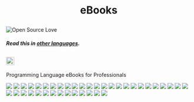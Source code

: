 # <p align="center">eBooks</p>

![Open Source Love](https://firstcontributions.github.io/open-source-badges/badges/open-source-v1/open-source.svg)

#### _Read this in [other languages](translations/Translations.md)._
<kbd>[<img title="Português" alt="Português" src="https://cdn.staticaly.com/gh/hjnilsson/country-flags/master/svg/br.svg" width="22">](translations/README.pt_br.md)</kbd>
---

Programming Language eBooks for Professionals

<div>
<kbd><a href="AlgorithmsNotesForProfessionals.pdf"><img src="img/AlgorithmsNotesForProfessionals.png"></a></kbd>
<kbd><a href="DotNETFrameworkNotesForProfessionals.pdf"><img src="img/DotNETFrameworkNotesForProfessionals.png"></a></kbd>
<kbd><a href="AndroidNotesForProfessionals.pdf"><img src="img/AndroidNotesForProfessionals.png"></a></kbd>
<kbd><a href="Angular2NotesForProfessionals.pdf"><img src="img/Angular2NotesForProfessionals.png"></a></kbd>
<kbd><a href="BashNotesForProfessionals.pdf"><img src="img/BashNotesForProfessionals.png"></a></kbd>
<kbd><a href="CNotesForProfessionals.pdf"><img src="img/CNotesForProfessionals.png"></a></kbd>
<kbd><a href="AngularJSNotesForProfessionals.pdf"><img src="img/AngularJSNotesForProfessionals.png"></a></kbd>
<kbd><a href="CPlusPlusNotesForProfessionals.pdf"><img src="img/CPlusPlusNotesForProfessionals.png"></a></kbd>
<kbd><a href="CSharpNotesForProfessionals.pdf"><img src="img/CSharpNotesForProfessionals.png"></a></kbd>
<kbd><a href="CSSNotesForProfessionals.pdf"><img src="img/CSSNotesForProfessionals.png"></a></kbd>
<kbd><a href="DotNETFrameworkNotesForProfessionals.pdf"><img src="img/DotNETFrameworkNotesForProfessionals.png"></a></kbd>
<kbd><a href="EntityFrameworkNotesForProfessionals.pdf"><img src="img/EntityFrameworkNotesForProfessionals.png"></a></kbd>
<kbd><a href="ExcelVBANotesForProfessionals.pdf"><img src="img/ExcelVBANotesForProfessionals.png"></a></kbd>
<kbd><a href="GitNotesForProfessionals.pdf"><img src="img/GitNotesForProfessionals.png"></a></kbd>
<kbd><a href="HaskellNotesForProfessionals.pdf"><img src="img/HaskellNotesForProfessionals.png"></a></kbd>
<kbd><a href="HibernateNotesForProfessionals.pdf"><img src="img/HibernateNotesForProfessionals.png"></a></kbd>
<kbd><a href="HTML5CanvasNotesForProfessionals.pdf"><img src="img/HTML5CanvasNotesForProfessionals.png"></a></kbd>
<kbd><a href="HTML5NotesForProfessionals.pdf"><img src="img/HTML5NotesForProfessionals.png"></a></kbd>
<kbd><a href="iOSNotesForProfessionals.pdf"><img src="img/iOSNotesForProfessionals.png"></a></kbd>
<kbd><a href="JavaNotesForProfessionals.pdf"><img src="img/JavaNotesForProfessionals.png"></a></kbd>
<kbd><a href="JavaScriptNotesForProfessionals.pdf"><img src="img/JavaScriptNotesForProfessionals.png"></a></kbd>
<kbd><a href="jQueryNotesForProfessionals.pdf"><img src="img/jQueryNotesForProfessionals.png"></a></kbd>
<kbd><a href="KotlinNotesForProfessionals.pdf"><img src="img/KotlinNotesForProfessionals.png"></a></kbd>
<kbd><a href="LaTeXNotesForProfessionals.pdf"><img src="img/LaTeXNotesForProfessionals.png"></a></kbd>
<kbd><a href="LinuxNotesForProfessionals.pdf"><img src="img/LinuxNotesForProfessionals.png"></a></kbd>
<kbd><a href="MATLABNotesForProfessionals.pdf"><img src="img/MATLABNotesForProfessionals.png"></a></kbd>
<kbd><a href="MicrosoftSQLServerNotesForProfessionals.pdf"><img src="img/MicrosoftSQLServerNotesForProfessionals.png"></a></kbd>
<kbd><a href="MongoDBNotesForProfessionals.pdf"><img src="img/MongoDBNotesForProfessionals.png"></a></kbd>
<kbd><a href="MySQLNotesForProfessionals.pdf"><img src="img/MySQLNotesForProfessionals.png"></a></kbd>
<kbd><a href="NodeJSNotesForProfessionals.pdf"><img src="img/NodeJSNotesForProfessionals.png"></a></kbd>
<kbd><a href="ObjectiveCNotesForProfessionals.pdf"><img src="img/ObjectiveCNotesForProfessionals.png"></a></kbd>
<kbd><a href="OracleDatabaseNotesForProfessionals.pdf"><img src="img/OracleDatabaseNotesForProfessionals.png"></a></kbd>
<kbd><a href="PerlNotesForProfessionals.pdf"><img src="img/PerlNotesForProfessionals.png"></a></kbd>
<kbd><a href="PHPNotesForProfessionals.pdf"><img src="img/PHPNotesForProfessionals.png"></a></kbd>
<kbd><a href="PostgreSQLNotesForProfessionals.pdf"><img src="img/PostgreSQLNotesForProfessionals.png"></a></kbd>
<kbd><a href="PowerShellNotesForProfessionals.pdf"><img src="img/PowerShellNotesForProfessionals.png"></a></kbd>
<kbd><a href="PythonNotesForProfessionals.pdf"><img src="img/PythonNotesForProfessionals.png"></a></kbd>
<kbd><a href="ReactJSNotesForProfessionals.pdf"><img src="img/ReactJSNotesForProfessionals.png"></a></kbd>
<kbd><a href="ReactNativeNotesForProfessionals.pdf"><img src="img/ReactNativeNotesForProfessionals.png"></a></kbd>
</div>
